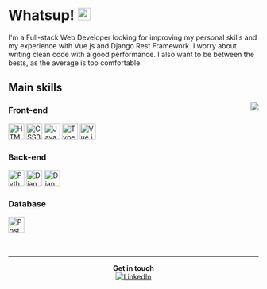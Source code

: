 # Whatsup! <img src="https://media.giphy.com/media/hvRJCLFzcasrR4ia7z/giphy.gif" width="25px">

I'm a Full-stack Web Developer looking for improving my personal skills and my experience with Vue.js and Django Rest Framework. I worry about writing clean code with a good performance. I also want to be between the bests, as the average is too comfortable.

## Main skills

<img src="https://raw.githubusercontent.com/MicaelliMedeiros/micaellimedeiros/master/image/computer-illustration.png" align="right" />

### Front-end

<div>
<img title="HTML5" alt="HTML5 Logo" height="32" width="32" src="https://image.flaticon.com/icons/png/512/1216/1216733.png" />
<img title="CSS3" alt="CSS3 Logo" height="32" width="32" src="https://cdn4.iconfinder.com/data/icons/social-media-logos-6/512/121-css3-512.png" />
<img title="JavaScript" alt="JavaScript Logo" height="32" width="32" src="https://cdn.icon-icons.com/icons2/2108/PNG/512/javascript_icon_130900.png" />
<img title="TypeScript" alt="TypeScript Logo" height="32" width="32" src="https://miro.medium.com/max/256/1*tYwniVWMqcytJ1AQ6zud7A.png" />
<img title="Vue.js" alt="Vue.js Logo" height="32" width="32" src="https://vuejs.org/images/logo.png" />
</div>

### Back-end

<div>
<img title="Python" alt="Python Logo" height="32" width="32" src="https://cdn3.iconfinder.com/data/icons/logos-and-brands-adobe/512/267_Python-512.png" />
<img title="Django" alt="Django Logo" height="32" width="32" src="https://iconape.com/wp-content/png_logo_vector/django.png" />
<img title="Django Rest" alt="Django Rest logo" height="32" width="32" src="https://img.stackshare.io/service/1630/New_Project__67_.png" />
</div>

### Database

<div>
<img title="Postgres" alt="Postgres Logo" height="32" width="32" src="https://cdn.iconscout.com/icon/free/png-512/postgresql-226047.png" />
</div>

<br/>
<br/>

------
<div align="center">
<div><strong>Get in touch</strong></div>
<div>
<a href="https://www.linkedin.com/in/devguerreiro" target="_blank"><img src="https://img.shields.io/badge/LinkedIn-%230077B5.svg?&style=flat-square&logo=linkedin&logoColor=white" alt="LinkedIn"/>
</div>
</div>

